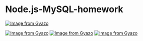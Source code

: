 # Node.js-MySQL-homework


[![Image from Gyazo](https://i.gyazo.com/99732b05945458c388b8e497cd5ba234.png)](https://gyazo.com/99732b05945458c388b8e497cd5ba234)



[![Image from Gyazo](https://i.gyazo.com/8a56ffce0b064d5e1f192ea5b2e1d4aa.png)](https://gyazo.com/8a56ffce0b064d5e1f192ea5b2e1d4aa)
[![Image from Gyazo](https://i.gyazo.com/18a75b5295a2643474aac8d363a2f6f9.png)](https://gyazo.com/18a75b5295a2643474aac8d363a2f6f9)
[![Image from Gyazo](https://i.gyazo.com/2892bd70e7e4fd57581f6b5a277c65d5.png)](https://gyazo.com/2892bd70e7e4fd57581f6b5a277c65d5)